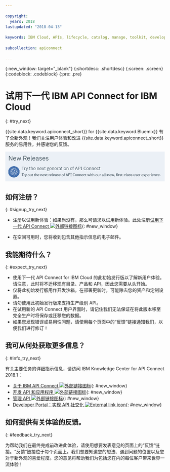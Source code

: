 ```yaml
---

copyright:
  years: 2018
lastupdated: "2018-04-13"

keywords: IBM Cloud, APIs, lifecycle, catalog, manage, toolkit, develop, dev portal

subcollection: apiconnect

---
```


{:new_window: target="_blank"}
{:shortdesc: .shortdesc}
{:screen: .screen}
{:codeblock: .codeblock}
{:pre: .pre}

# 试用下一代 IBM API Connect for IBM Cloud
{: #try_next}

{{site.data.keyword.apiconnect_short}} for {{site.data.keyword.Bluemix}} 有了全新外观！我们关注用户体验和改进 {{site.data.keyword.apiconnect_short}} 服务的易用性，并感谢您的反馈。

<img src="images/new_version.png" alt="下一代 API Connect 条幅的图形"/>

## 如何注册？
{: #signup_try_next}

* 注册以试用新体验：如果尚没有，那么可请求以试用新体验。此处注册[试用下一代 API Connect ![外部链接图标](../icons/launch-glyph.svg "外部链接图标")](https://console.bluemix.net/apis/overview){: #new_window}

* 在空间可用时，您将收到包含其他指示信息的电子邮件。

## 我能期待什么？
{: #expect_try_next}

* 使用下一代 API Connect for IBM Cloud 的此初始发行版以了解新用户体验。请注意，此时将不迁移现有目录、产品和 API，因此您需要从头开始。
* 仅将此初始发行版用作开发沙箱。在部署更新时，可能除去您的资产和定制设置。
* 请勿使用此初始发行版来支持生产级别 API。 
* 在试用新的 API Connect 用户界面时，请记住我们无法保证在将此版本移至完全生产时将保存或迁移您的数据。
* 如果您发现错误或易用性问题，请使用每个页面中的“反馈”链接通知我们，以便我们进行修订！

## 我可从何处获取更多信息？
{: #info_try_next}

有关主要任务的详细指示信息，请访问 IBM Knowledge Center for API Connect 2018.1：
* [关于 IBM API Connect ![外部链接图标](../icons/launch-glyph.svg "外部链接图标")](https://www.ibm.com/support/knowledgecenter/SSMNED_2018/com.ibm.apic.overview.doc/api_management_overview.html){: #new_window}
* [开发 API 和应用程序 ![外部链接图标](../icons/launch-glyph.svg "外部链接图标")](https://www.ibm.com/support/knowledgecenter/SSMNED_2018/com.ibm.apic.toolkit.doc/capim_cli_overview.html){: #new_window}
* [管理 API ![外部链接图标](../icons/launch-glyph.svg "外部链接图标")](https://www.ibm.com/support/knowledgecenter/SSMNED_2018/com.ibm.apic.apionprem.doc/APIonPrem_gettingstarted.html){: #new_window}
* [Developer Portal：实现 API 社交化 ![External link icon](../icons/launch-glyph.svg "External link icon")](https://www.ibm.com/support/knowledgecenter/SSMNED_2018/com.ibm.apic.devportal.doc/discover_apis_landing_page.html){: #new_window}


## 如何提供有关体验的反馈。
{: #feedback_try_next}

为帮助我们在最终完成前改进此体验，请使用想要发表意见的页面上的“反馈”链接。“反馈”链接位于每个页面上。我们想要知道您的想法、遇到问题的位置以及您对于新外观的喜爱程度。您的意见将帮助我们为包括您在内的每位客户带来世界一流体验！
